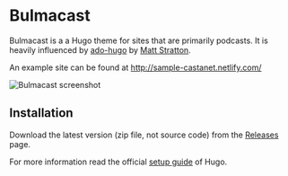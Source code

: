 # Bulmacast

Bulmacast is a a Hugo theme for sites that are primarily podcasts. It is heavily influenced by [ado-hugo](//github.com/arresteddevops/ado-hugo) by [Matt Stratton](//github.com/mattstratton).

An example site can be found at http://sample-castanet.netlify.com/

![Bulmacast screenshot](https://github.com/mattstratton/castanet/raw/master/images/screenshot.png)

## Installation

Download the latest version (zip file, not source code) from the [Releases](https://github.com/Alroniks/bulmacast/releases) page.

For more information read the official [setup guide](//gohugo.io/overview/installing/) of Hugo.
